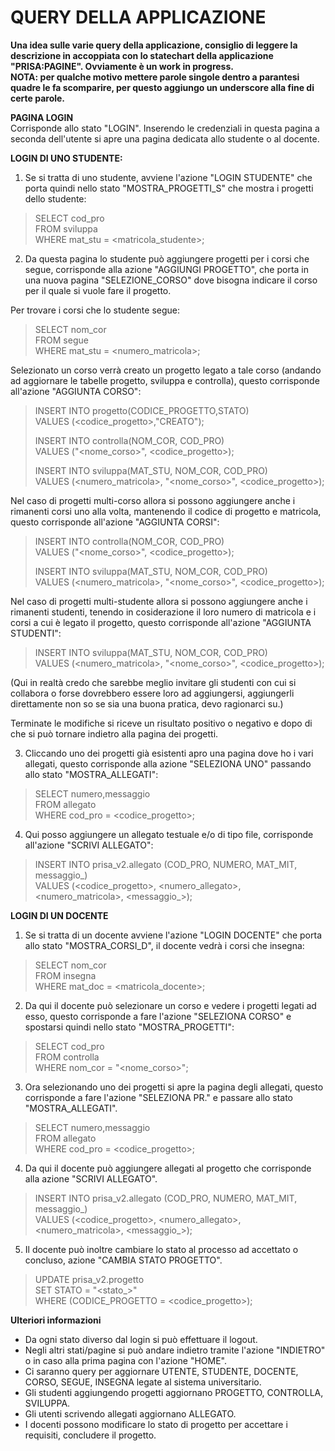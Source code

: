 # QUERY DELLA APPLICAZIONE

**Una idea sulle varie query della applicazione, consiglio di leggere la descrizione in accoppiata con lo statechart della applicazione "PRISA:PAGINE". Ovviamente è un work in progress.**  
**NOTA: per qualche motivo mettere parole singole dentro a parantesi quadre le fa scomparire, per questo aggiungo un underscore alla fine di certe parole.**  

**PAGINA LOGIN**  
Corrisponde allo stato "LOGIN". 
Inserendo le credenziali in questa pagina a seconda dell'utente si apre una pagina dedicata allo studente o al docente. 

**LOGIN DI UNO STUDENTE:**

1. Se si tratta di uno studente, avviene l'azione "LOGIN STUDENTE" che porta quindi nello stato "MOSTRA_PROGETTI_S" che mostra i progetti dello studente:

> SELECT cod_pro  
> FROM sviluppa  
> WHERE mat_stu = <matricola_studente>;  

2. Da questa pagina lo studente può aggiungere progetti per i corsi che segue, corrisponde alla azione "AGGIUNGI PROGETTO", che porta in una nuova pagina "SELEZIONE_CORSO" dove bisogna indicare il corso per il quale si vuole fare il progetto.

Per trovare i corsi che lo studente segue:
> SELECT nom_cor  
> FROM segue  
> WHERE mat_stu = <numero_matricola>;  

Selezionato un corso verrà creato un progetto legato a tale corso (andando ad aggiornare le tabelle progetto, sviluppa e controlla), questo corrisponde all'azione "AGGIUNTA CORSO":

> INSERT INTO progetto(CODICE_PROGETTO,STATO)  
> VALUES (<codice_progetto>,"CREATO");  
>   
> INSERT INTO controlla(NOM_COR, COD_PRO)  
> VALUES ("<nome_corso>", <codice_progetto>);  
>   
> INSERT INTO sviluppa(MAT_STU, NOM_COR, COD_PRO)  
> VALUES (<numero_matricola>, "<nome_corso>", <codice_progetto>);  

Nel caso di progetti multi-corso allora si possono aggiungere anche i rimanenti corsi uno alla volta, mantenendo il codice di progetto e matricola, questo corrisponde all'azione "AGGIUNTA CORSI": 

> INSERT INTO controlla(NOM_COR, COD_PRO)  
> VALUES ("<nome_corso>", <codice_progetto>);  
>   
> INSERT INTO sviluppa(MAT_STU, NOM_COR, COD_PRO)  
> VALUES (<numero_matricola>, "<nome_corso>", <codice_progetto>); 

Nel caso di progetti multi-studente allora si possono aggiungere anche i rimanenti studenti, tenendo in cosiderazione il loro numero di matricola e i corsi a cui è legato il progetto, questo corrisponde all'azione "AGGIUNTA STUDENTI": 

> INSERT INTO sviluppa(MAT_STU, NOM_COR, COD_PRO)  
> VALUES (<numero_matricola>, "<nome_corso>", <codice_progetto>); 

(Qui in realtà credo che sarebbe meglio invitare gli studenti con cui si collabora o forse dovrebbero essere loro ad aggiungersi, aggiungerli direttamente non so se sia una buona pratica, devo ragionarci su.)

Terminate le modifiche si riceve un risultato positivo o negativo e dopo di che si può tornare indietro alla pagina dei progetti.

3. Cliccando uno dei progetti già esistenti apro una pagina dove ho i vari allegati, questo corrisponde alla azione "SELEZIONA UNO" passando allo stato "MOSTRA_ALLEGATI":

> SELECT numero,messaggio  
> FROM allegato  
> WHERE cod_pro = <codice_progetto>;  

4. Qui posso aggiungere un allegato testuale e/o di tipo file, corrisponde all'azione "SCRIVI ALLEGATO":  

> INSERT INTO prisa_v2.allegato (COD_PRO, NUMERO, MAT_MIT, messaggio_)   
> VALUES (<codice_progetto>, <numero_allegato>, <numero_matricola>, <messaggio_>);  

**LOGIN DI UN DOCENTE**

1. Se si tratta di un docente avviene l'azione "LOGIN DOCENTE" che porta allo stato "MOSTRA_CORSI_D", il docente vedrà i corsi che insegna:

> SELECT nom_cor  
> FROM insegna  
> WHERE mat_doc = <matricola_docente>;  

2. Da qui il docente può selezionare un corso e vedere i progetti legati ad esso, questo corrisponde a fare l'azione "SELEZIONA CORSO" e spostarsi quindi nello stato "MOSTRA_PROGETTI":

> SELECT cod_pro  
> FROM controlla  
> WHERE nom_cor = "<nome_corso>";  

3. Ora selezionando uno dei progetti si apre la pagina degli allegati, questo corrisponde a fare l'azione "SELEZIONA PR." e passare allo stato "MOSTRA_ALLEGATI".

> SELECT numero,messaggio    
> FROM allegato  
> WHERE cod_pro = <codice_progetto>;  

4. Da qui il docente può aggiungere allegati al progetto che corrisponde alla azione "SCRIVI ALLEGATO".

> INSERT INTO prisa_v2.allegato (COD_PRO, NUMERO, MAT_MIT, messaggio_)   
> VALUES (<codice_progetto>, <numero_allegato>, <numero_matricola>, <messaggio_>);

5. Il docente può inoltre cambiare lo stato al processo ad accettato o concluso, azione "CAMBIA STATO PROGETTO".

> UPDATE prisa_v2.progetto   
> SET STATO = "<stato_>"   
> WHERE (CODICE_PROGETTO = <codice_progetto>);  

**Ulteriori informazioni**

- Da ogni stato diverso dal login si può effettuare il logout.  
- Negli altri stati/pagine si può andare indietro tramite l'azione "INDIETRO" o in caso alla prima pagina con l'azione "HOME".  
- Ci saranno query per aggiornare UTENTE, STUDENTE, DOCENTE, CORSO, SEGUE, INSEGNA legate al sistema universitario.  
- Gli studenti aggiungendo progetti aggiornano PROGETTO, CONTROLLA, SVILUPPA.  
- Gli utenti scrivendo allegati aggiornano ALLEGATO.   
- I docenti possono modificare lo stato di progetto per accettare i requisiti, concludere il progetto.  









